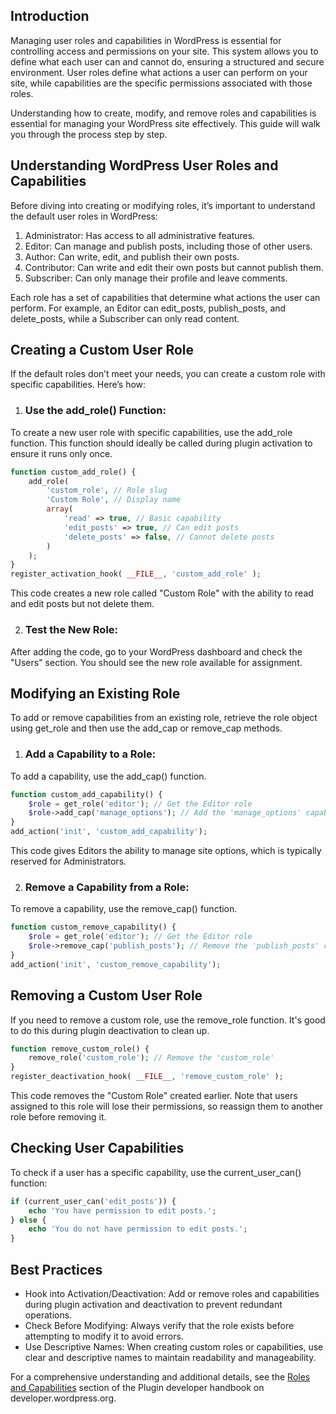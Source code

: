 ## Introduction

Managing user roles and capabilities in WordPress is essential for controlling access and permissions on your site. This system allows you to define what each user can and cannot do, ensuring a structured and secure environment. User roles define what actions a user can perform on your site, while capabilities are the specific permissions associated with those roles. 

Understanding how to create, modify, and remove roles and capabilities is essential for managing your WordPress site effectively. This guide will walk you through the process step by step.

## Understanding WordPress User Roles and Capabilities

Before diving into creating or modifying roles, it’s important to understand the default user roles in WordPress:

1. Administrator: Has access to all administrative features.
2. Editor: Can manage and publish posts, including those of other users.
3. Author: Can write, edit, and publish their own posts.
4. Contributor: Can write and edit their own posts but cannot publish them.
5. Subscriber: Can only manage their profile and leave comments.

Each role has a set of capabilities that determine what actions the user can perform. For example, an Editor can edit_posts, publish_posts, and delete_posts, while a Subscriber can only read content.

## Creating a Custom User Role

If the default roles don’t meet your needs, you can create a custom role with specific capabilities. Here’s how:

1. ### Use the add_role() Function:

To create a new user role with specific capabilities, use the add_role function. This function should ideally be called during plugin activation to ensure it runs only once.

```php
function custom_add_role() {
    add_role(
        'custom_role', // Role slug
        'Custom Role', // Display name
        array(
            'read' => true, // Basic capability
            'edit_posts' => true, // Can edit posts
            'delete_posts' => false, // Cannot delete posts
        )
    );
}
register_activation_hook( __FILE__, 'custom_add_role' );

```
This code creates a new role called "Custom Role" with the ability to read and edit posts but not delete them.

2. ### Test the New Role:
After adding the code, go to your WordPress dashboard and check the "Users" section. You should see the new role available for assignment.

## Modifying an Existing Role

To add or remove capabilities from an existing role, retrieve the role object using get_role and then use the add_cap or remove_cap methods.

1. ### Add a Capability to a Role:
To add a capability, use the add_cap() function.

```php
function custom_add_capability() {
    $role = get_role('editor'); // Get the Editor role
    $role->add_cap('manage_options'); // Add the 'manage_options' capability
}
add_action('init', 'custom_add_capability');
```
This code gives Editors the ability to manage site options, which is typically reserved for Administrators.

2. ### Remove a Capability from a Role:
To remove a capability, use the remove_cap() function.


```php
function custom_remove_capability() {
    $role = get_role('editor'); // Get the Editor role
    $role->remove_cap('publish_posts'); // Remove the 'publish_posts' capability
}
add_action('init', 'custom_remove_capability');
```

## Removing a Custom User Role

If you need to remove a custom role, use the remove_role function. It's good to do this during plugin deactivation to clean up.

```php
function remove_custom_role() {
    remove_role('custom_role'); // Remove the 'custom_role'
}
register_deactivation_hook( __FILE__, 'remove_custom_role' );

```

This code removes the "Custom Role" created earlier. Note that users assigned to this role will lose their permissions, so reassign them to another role before removing it.



## Checking User Capabilities

To check if a user has a specific capability, use the current_user_can() function:

```php
if (current_user_can('edit_posts')) {
    echo 'You have permission to edit posts.';
} else {
    echo 'You do not have permission to edit posts.';
}
```

## Best Practices

- Hook into Activation/Deactivation: 
 Add or remove roles and capabilities during plugin activation and deactivation to prevent redundant operations.
- Check Before Modifying:
 Always verify that the role exists before attempting to modify it to avoid errors.
- Use Descriptive Names: 
When creating custom roles or capabilities, use clear and descriptive names to maintain readability and manageability.

For a comprehensive understanding and additional details, see the [Roles and Capabilities](https://developer.wordpress.org/plugins/users/roles-and-capabilities/) section of the Plugin developer handbook on developer.wordpress.org.